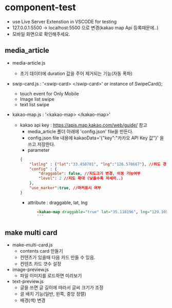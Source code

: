 # component-test
- use Live Server Extenstion in VSCODE for testing
- 127.0.0.1:5500 -> localhost:5500 으로 변경(kakao map Api 등록때문에..)
- 모바일 화면으로 확인해주세요.

## media_article
- media-article.js
    - 초기 데이터에 duration 값을 주어  제거되는 기능(자동 폭파)

- swip-card.js : '\<swip-card> \</swip-card>' or instance of SwipeCard();
    - touch event for Only Mobile
    - Image list swipe
    - text list swipe

- kakao-map.js : '\<kakao-map> \</kakao-map>'
    - kakao api key : https://apis.map.kakao.com/web/guide/ 참고
        - media_article 폴더 아래에 'config.json' file을 만든다.
        - config.json file 내용에 kakaoData='{"key":"카카오 API Key 값"}' 을 쓰고 저장한다.
        - parameter
        ```json
        { 
            "latlng" : {"lat":"33.450701", "lng":"126.570667"}, //위도 경도
            "config" : {
                "draggable": false, //지도크기 변경, 이동 가능여부
                "level": 2 //지도 확대 (낮을수록 자세히..)
            },
            "use_marker":true, //마커표시 여부
        }
        ```
        - attribute : draggable, lat, lng
            ```html
                <kakao-map draggable="true" lat="35.118196", lng="129.105920" ></kakao-map>
                ```
## make multi card
- make-multi-card.js
    - contents card 만들기
    - 컨텐츠가 있을때 다음 카드 만들 수 있음.
    - 컨텐츠 카드 갯수 설정
- image-preview.js
    - 파일 이미지를 로드하면 미리보기
- text-preview.js
    - 글을 쓰면 글 길이에 따라서 글씨 크기가 조정
    - 글 배치 기능(일반, 왼쪽, 중앙 정렬)      
    - 배경(색) 변경          
